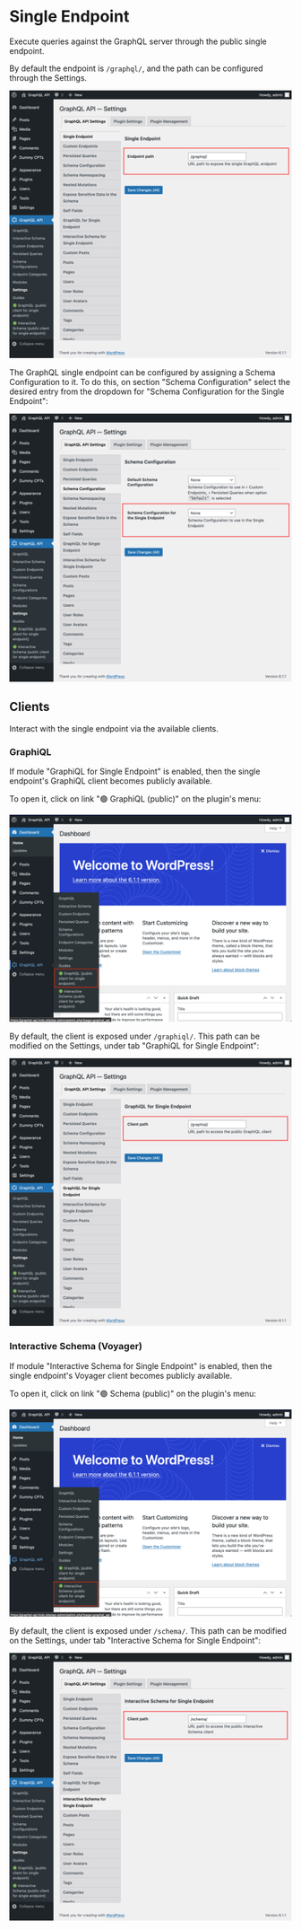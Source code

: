 # Single Endpoint

Execute queries against the GraphQL server through the public single endpoint.

By default the endpoint is `/graphql/`, and the path can be configured through the Settings.

![Single endpoint in Settings](../../images/settings-single-endpoint.png "Single endpoint in Settings")

The GraphQL single endpoint can be configured by assigning a Schema Configuration to it. To do this, on section "Schema Configuration" select the desired entry from the dropdown for "Schema Configuration for the Single Endpoint":

![Settings for the Schema Configuration for the Single Endpoint](../../images/settings-schema-configuration-for-single-endpoint.png)

## Clients

Interact with the single endpoint via the available clients.

### GraphiQL

If module "GraphiQL for Single Endpoint" is enabled, then the single endpoint's GraphiQL client becomes publicly available.

To open it, click on link "🟢 GraphiQL (public)" on the plugin's menu:

![Single endpoint's link to the GraphiQL client](../../images/single-endpoint-graphiql-link.png)

By default, the client is exposed under `/graphiql/`. This path can be modified on the Settings, under tab "GraphiQL for Single Endpoint":

![Path to GraphiQL client](../../images/settings-graphiql-for-single-endpoint.png)

### Interactive Schema (Voyager)

If module "Interactive Schema for Single Endpoint" is enabled, then the single endpoint's Voyager client becomes publicly available.

To open it, click on link "🟢 Schema (public)" on the plugin's menu:

![Single endpoint's link to the Interactive Schema client](../../images/single-endpoint-interactive-schema-link.png)

By default, the client is exposed under `/schema/`. This path can be modified on the Settings, under tab "Interactive Schema for Single Endpoint":

![Path to Voyager client](../../images/settings-interactive-schema-for-single-endpoint.png)
